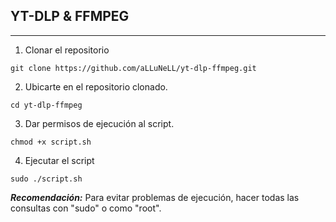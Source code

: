 ## YT-DLP & FFMPEG
---

1. Clonar el repositorio
```
git clone https://github.com/aLLuNeLL/yt-dlp-ffmpeg.git
```

2. Ubicarte en el repositorio clonado.
```
cd yt-dlp-ffmpeg
```

3. Dar permisos de ejecución al script.
```
chmod +x script.sh
```

4. Ejecutar el script
```
sudo ./script.sh
```

***Recomendación:*** Para evitar problemas de ejecución, hacer todas las consultas con "sudo" o como "root".
